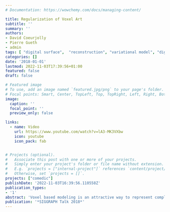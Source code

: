 ```yaml
---
# Documentation: https://wowchemy.com/docs/managing-content/

title: Regularization of Voxel Art
subtitle: ''
summary: ''
authors:
- David Coeurjolly
- Pierre Gueth
- admin
tags: [ "digital surface",  "reconstruction", "variational model", "digital geometry", "discrete geometric estimator", "piecewise smooth reconstruction" ]
categories: []
date: '2018-01-01'
lastmod: 2022-11-03T17:39:56+01:00
featured: false
draft: false

# Featured image
# To use, add an image named `featured.jpg/png` to your page's folder.
# Focal points: Smart, Center, TopLeft, Top, TopRight, Left, Right, BottomLeft, Bottom, BottomRight.
image:
  caption: ''
  focal_point: ''
  preview_only: false

links:
  - name: Video
    url: https://www.youtube.com/watch?v=lA3-MK3VXbw
    icon: youtube
    icon_pack: fab


# Projects (optional).
#   Associate this post with one or more of your projects.
#   Simply enter your project's folder or file name without extension.
#   E.g. `projects = ["internal-project"]` references `content/project/deep-learning/index.md`.
#   Otherwise, set `projects = []`.
projects: ["comedic"]
publishDate: '2022-11-03T16:39:56.110558Z'
publication_types:
- '1'
abstract: 'Voxel based modeling is an attractive way to represent complex multi-material objects. Multi-labeled voxel models are also ubiquitous in material sciences, medical imaging or numerical simulations. We present here a variational method to regularize interfaces in multi-labeled digital images. It builds piecewise smooth quadrangulated surfaces efficiently, with theoretical guarantees of stability. Complex topological events when several materials are considered are handled naturally. We show its usefulness for digital surface approximation, for voxel art regularization by transferring colorimetric information, and for upscaling voxel models to speed up coarse-to-fine modeling.'
publication: '*SIGGRAPH Talk 2018*'
---
```

